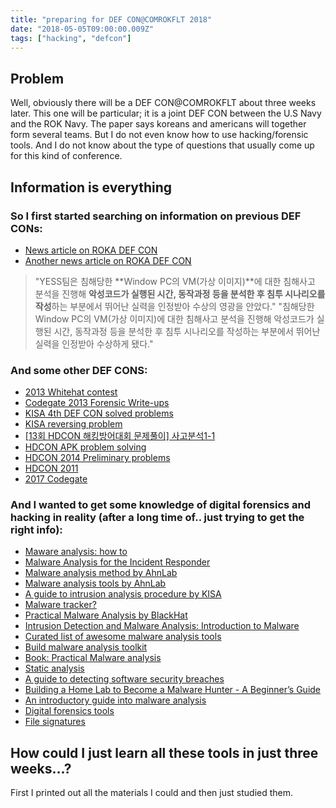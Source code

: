 ```yaml
---
title: "preparing for DEF CON@COMROKFLT 2018"
date: "2018-05-05T09:00:00.009Z"
tags: ["hacking", "defcon"]
---
```

## Problem 
Well, obviously there will be a DEF CON@COMROKFLT about three weeks later. This one will be particular; it is a joint DEF CON between the U.S Navy and the ROK Navy. The paper says koreans and americans will together form several teams.
But I do not even know how to use hacking/forensic tools. And I do not know about the type of questions that usually come up for this kind of conference. 

## Information is everything
### So I first started searching on information on previous DEF CONs:

* [News article on ROKA DEF CON](http://www.ulsanfocus.com/news/articleView.html?idxno=110529)
* [Another news article on ROKA DEF CON](http://www.boannews.com/media/view.asp?idx=68388)

> "YESS팀은 침해당한 **Window PC의 VM(가상 이미지)**에 대한 침해사고 분석을 진행해 **악성코드가 실행된 시간, 동작과정 등을 분석한 후 침투 시나리오를 작성**하는 부분에서 뛰어난 실력을 인정받아 수상의 영광을 안았다." 
> "침해당한 Window PC의 VM(가상 이미지)에 대한 침해사고 분석을 진행해 악성코드가 실행된 시간, 동작과정 등을 분석한 후 침투 시나리오를 작성하는 부분에서 뛰어난 실력을 인정받아 수상하게 됐다."

### And some other DEF CONS:
* [2013 Whitehat contest](http://cfile25.uf.tistory.com/attach/2246B03753425D943827F1)
* [Codegate 2013 Forensic Write-ups](http://forensicinsight.org/wp-content/uploads/2013/03/F-INSIGHT-CodeGate-2013-Write-ups.pdf)
* [KISA 4th DEF CON solved problems](boanchanggo.tistory.com/attachment/fk6.pdf)
* [KISA reversing problem](https://m.blog.naver.com/PostView.nhn?blogId=stop2y&logNo=221065167647&proxyReferer=https%3A%2F%2Fwww.google.co.kr%2F)
* [[13회 HDCON 해킹방어대회 문제풀이] 사고분석1-1](http://inspecting.tistory.com/10)
* [HDCON APK problem solving](https://m.blog.naver.com/PostView.nhn?blogId=minguu1515&logNo=220550493721&proxyReferer=https%3A%2F%2Fwww.google.co.kr%2F)
* [HDCON 2014 Preliminary problems](https://drive.google.com/drive/folders/0B6GQ8KsMK6dnc21lQnpTNW9zbzA0)
* [HDCON 2011](http://www.hackerschool.org/HS_Boards/zboard.php?id=CTF&no=15)
* [2017 Codegate](http://blog.kimtae.xyz/243)

### And I wanted to get some knowledge of digital forensics and hacking in reality (after a long time of.. just trying to get the right info):

* [Maware analysis: how to](https://brunch.co.kr/@kali-km/5)
* [Malware Analysis for the Incident Responder](https://blogs.cisco.com/security/malware-analysis-for-the-incident-responder)
* [Malware analysis method by AhnLab](https://www.slideshare.net/youngjunchang14/slideshare-21143372)
* [Malware analysis tools by AhnLab](https://www.slideshare.net/youngjunchang14/ss-21477787?next_slideshow=1)
* [A guide to intrusion analysis procedure by KISA](https://www.kisa.or.kr/public/laws/laws3_View.jsp?cPage=6&mode=view&p_No=259&b_No=259&d_No=48&ST=T&SV=)
* [Malware tracker?](https://codeengn.com/file/conference/09/2013_CodeEngn_Conference_09_Malware_Tracker_[proneer].pdf)
* [Practical Malware Analysis by BlackHat](https://www.blackhat.com/presentations/bh-dc-07/Kendall_McMillan/Presentation/bh-dc-07-Kendall_McMillan.pdf)
* [Intrusion Detection and Malware Analysis: Introduction to Malware](https://pdfs.semanticscholar.org/presentation/268a/1a9788833ab9d0e6aad4e8bbb80a79d6c195.pdf)
* [Curated list of awesome malware analysis tools](https://github.com/rshipp/awesome-malware-analysis+&cd=6&hl=ko&ct=clnk&gl=kr)
* [Build malware analysis toolkit](https://zeltser.com/build-malware-analysis-toolkit/)
* [Book: Practical Malware analysis](http://venom630.free.fr/pdf/Practical_Malware_Analysis.pdf)
* [Static analysis](http://blog.daum.net/boy7407/17463080)
* [A guide to detecting software security breaches](http://www.kisa.or.kr/public/laws/laws3_View.jsp?cPage=6&mode=view&p_No=259&b_No=259&d_No=52&ST=T&SV=)
* [Building a Home Lab to Become a Malware Hunter - A Beginner’s Guide](https://www.alienvault.com/blogs/security-essentials/building-a-home-lab-to-become-a-malware-hunter-a-beginners-guide)
* [An introductory guide into malware analysis](https://0x00sec.org/t/an-introductory-guide-into-malware-analysis/2056)
* [Digital forensics tools](http://z3ta.kr/digital-forensics-tools)
* [File signatures](http://forensic-proof.com/archives/300)

## How could I just learn all these tools in just three weeks...?
First I printed out all the materials I could and then just studied them.
